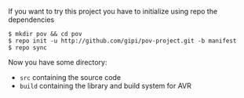 If you want to try this project you have to initialize using repo
the dependencies

```
$ mkdir pov && cd pov
$ repo init -u http://github.com/gipi/pov-project.git -b manifest
$ repo sync
```

Now you have some directory:

 - ``src`` containing the source code
 - ``build`` containing the library and build system for AVR
